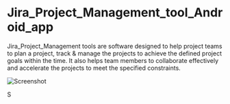# Jira_Project_Management_tool_Android_app
Jira_Project_Management tools are  software designed to help project teams to plan a project, track &amp; manage the projects to achieve the defined project goals within the time. It also helps team members to collaborate effectively and accelerate the projects to meet the specified constraints.

![Screenshot](PhoneScreenshot5.jpg)

S
